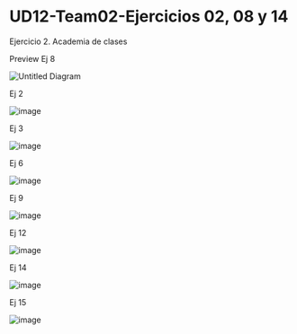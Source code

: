 # UD12-Team02-Ejercicios 02, 08 y 14
Ejercicio 2. Academia de clases 

Preview Ej 8



![Untitled Diagram](https://user-images.githubusercontent.com/65864090/164624226-512f7854-9003-4b96-ae6d-92205ac47884.jpg)



Ej 2


![image](https://github.com/JagaScripts/UD12-Team02-Ejercicios-02-08-14/blob/master/Ejercicio2Academia_de_clases.jpg)


Ej 3 

![image](https://github.com/JagaScripts/UD12-Team02-Ejercicios-02-08-14/blob/master/Ex03-Provincias.PNG)

Ej 6

![image](https://github.com/JagaScripts/UD12-Team02-Ejercicios-02-08-14/blob/master/Ex06-Prestamos.PNG)

Ej 9 

![image](https://github.com/JagaScripts/UD12-Team02-Ejercicios-02-08-14/blob/master/Ex09-Platos.PNG)

Ej 12 

![image](https://github.com/JagaScripts/UD12-Team02-Ejercicios-02-08-14/blob/master/Ex12-Proyecctos.PNG)

Ej 14 

![image](https://github.com/JagaScripts/UD12-Team02-Ejercicios-02-08-14/blob/master/Ejercicio02-14RedSocial.PNG)

Ej 15 

![image](https://github.com/JagaScripts/UD12-Team02-Ejercicios-02-08-14/blob/master/Ex15-Menus.PNG)
